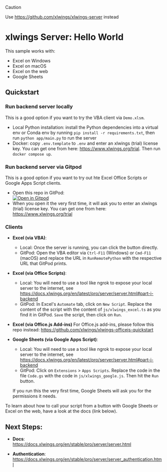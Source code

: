 > [!caution]
> Use https://github.com/xlwings/xlwings-server instead

# xlwings Server: Hello World

This sample works with:

* Excel on Windows
* Excel on macOS
* Excel on the web
* Google Sheets

## Quickstart

### Run backend server locally

This is a good option if you want to try the VBA client via `Demo.xlsm`.

* Local Python installation: install the Python dependencies into a virtual env or Conda env by running `pip install -r requirements.txt`, then run `python app/main.py` to run the server
* Docker: copy `.env.template` to `.env` and enter an xlwings (trial) license key. You can get one from here: https://www.xlwings.org/trial. Then run  `docker compose up`.

### Run backend server via Gitpod

This is a good option if you want to try out hte Excel Office Scripts or Google Apps Script clients.

* Open this repo in GitPod:    
[![Open in Gitpod](https://gitpod.io/button/open-in-gitpod.svg)](https://gitpod.io/#https://github.com/xlwings/xlwings-server-helloworld)
* When you open it the very first time, it will ask you to enter an xlwings (trial) license key. You can get one from here: https://www.xlwings.org/trial

### Clients

* **Excel (via VBA)**:
  * Local: Once the server is running, you can click the button directly.
  * GitPod: Open the VBA editor via `Ctrl-F11` (Windows) or `Cmd-F11` (macOS) and replace the URL in `RunRemotePython` with the respective URL that GitPod prints.
* **Excel (via Office Scripts)**:
  * Local: You will need to use a tool like ngrok to expose your local server to the internet, see https://docs.xlwings.org/en/latest/pro/server/server.html#part-i-backend
  * GitPod: In Excel's `Automate` tab, click on `New Script`. Replace the content of the script with the content of `js/xlwings_excel.ts` as you find it in GitPod. `Save` the script, then click on `Run`.
* **Excel (via Office.js Add-ins)** For Office.js add-ins, please follow this repo instead: https://github.com/xlwings/xlwings-officejs-quickstart
* **Google Sheets (via Google Apps Script)**:
  * Local: You will need to use a tool like ngrok to expose your local server to the internet, see https://docs.xlwings.org/en/latest/pro/server/server.html#part-i-backend
  * GitPod: Click on `Extensions` > `Apps Scripts`. Replace the code in the file `Code.gs` with the code in `js/xlwings_google.js`. Then hit the `Run` button.
  
  If you run this the very first time, Google Sheets will ask you for the permissions it needs.

To learn about how to call your script from a button with Google Sheets or Excel on the web, have a look at the docs (link below).

## Next Steps:

* **Docs**:  
https://docs.xlwings.org/en/stable/pro/server/server.html

* **Authentication**:  
https://docs.xlwings.org/en/stable/pro/server/server_authentication.html
